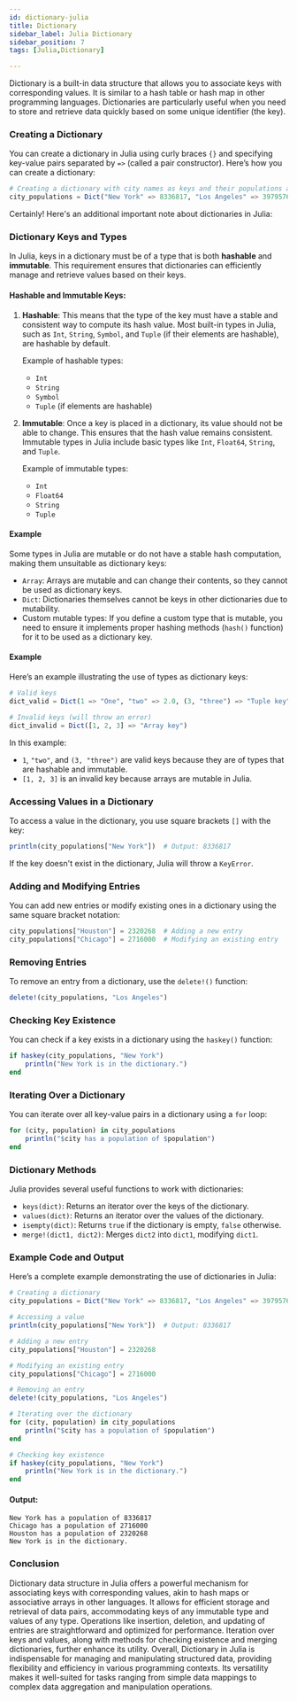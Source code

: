 ```yaml
---
id: dictionary-julia
title: Dictionary
sidebar_label: Julia Dictionary
sidebar_position: 7
tags: [Julia,Dictionary]

---
```

Dictionary is a built-in data structure that allows you to associate keys with corresponding values. It is similar to a hash table or hash map in other programming languages. Dictionaries are particularly useful when you need to store and retrieve data quickly based on some unique identifier (the key).

### Creating a Dictionary

You can create a dictionary in Julia using curly braces `{}` and specifying key-value pairs separated by `=>` (called a pair constructor). Here’s how you can create a dictionary:

```julia
# Creating a dictionary with city names as keys and their populations as values
city_populations = Dict("New York" => 8336817, "Los Angeles" => 3979576, "Chicago" => 2693976)
```
Certainly! Here's an additional important note about dictionaries in Julia:

###  Dictionary Keys and Types

In Julia, keys in a dictionary must be of a type that is both **hashable** and **immutable**. This requirement ensures that dictionaries can efficiently manage and retrieve values based on their keys. 

#### Hashable and Immutable Keys:

1. **Hashable**: This means that the type of the key must have a stable and consistent way to compute its hash value. Most built-in types in Julia, such as `Int`, `String`, `Symbol`, and `Tuple` (if their elements are hashable), are hashable by default.

   Example of hashable types:
   - `Int`
   - `String`
   - `Symbol`
   - `Tuple` (if elements are hashable)

2. **Immutable**: Once a key is placed in a dictionary, its value should not be able to change. This ensures that the hash value remains consistent. Immutable types in Julia include basic types like `Int`, `Float64`, `String`, and `Tuple`.

   Example of immutable types:
   - `Int`
   - `Float64`
   - `String`
   - `Tuple`

#### Example 

Some types in Julia are mutable or do not have a stable hash computation, making them unsuitable as dictionary keys:

- `Array`: Arrays are mutable and can change their contents, so they cannot be used as dictionary keys.
- `Dict`: Dictionaries themselves cannot be keys in other dictionaries due to mutability.
- Custom mutable types: If you define a custom type that is mutable, you need to ensure it implements proper hashing methods (`hash()` function) for it to be used as a dictionary key.

#### Example 

Here’s an example illustrating the use of types as dictionary keys:

```julia
# Valid keys
dict_valid = Dict(1 => "One", "two" => 2.0, (3, "three") => "Tuple key")

# Invalid keys (will throw an error)
dict_invalid = Dict([1, 2, 3] => "Array key")
```

In this example:
- `1`, `"two"`, and `(3, "three")` are valid keys because they are of types that are hashable and immutable.
- `[1, 2, 3]` is an invalid key because arrays are mutable in Julia.

### Accessing Values in a Dictionary

To access a value in the dictionary, you use square brackets `[]` with the key:

```julia
println(city_populations["New York"])  # Output: 8336817
```

If the key doesn't exist in the dictionary, Julia will throw a `KeyError`.

### Adding and Modifying Entries

You can add new entries or modify existing ones in a dictionary using the same square bracket notation:

```julia
city_populations["Houston"] = 2320268  # Adding a new entry
city_populations["Chicago"] = 2716000  # Modifying an existing entry
```

### Removing Entries

To remove an entry from a dictionary, use the `delete!()` function:

```julia
delete!(city_populations, "Los Angeles")
```

### Checking Key Existence

You can check if a key exists in a dictionary using the `haskey()` function:

```julia
if haskey(city_populations, "New York")
    println("New York is in the dictionary.")
end
```

### Iterating Over a Dictionary

You can iterate over all key-value pairs in a dictionary using a `for` loop:

```julia
for (city, population) in city_populations
    println("$city has a population of $population")
end
```

### Dictionary Methods

Julia provides several useful functions to work with dictionaries:

- `keys(dict)`: Returns an iterator over the keys of the dictionary.
- `values(dict)`: Returns an iterator over the values of the dictionary.
- `isempty(dict)`: Returns `true` if the dictionary is empty, `false` otherwise.
- `merge!(dict1, dict2)`: Merges `dict2` into `dict1`, modifying `dict1`.

### Example Code and Output

Here’s a complete example demonstrating the use of dictionaries in Julia:

```julia
# Creating a dictionary
city_populations = Dict("New York" => 8336817, "Los Angeles" => 3979576, "Chicago" => 2693976)

# Accessing a value
println(city_populations["New York"])  # Output: 8336817

# Adding a new entry
city_populations["Houston"] = 2320268

# Modifying an existing entry
city_populations["Chicago"] = 2716000

# Removing an entry
delete!(city_populations, "Los Angeles")

# Iterating over the dictionary
for (city, population) in city_populations
    println("$city has a population of $population")
end

# Checking key existence
if haskey(city_populations, "New York")
    println("New York is in the dictionary.")
end
```

#### Output:
```
New York has a population of 8336817
Chicago has a population of 2716000
Houston has a population of 2320268
New York is in the dictionary.
```

### Conclusion 
 Dictionary data structure in Julia offers a powerful mechanism for associating keys with corresponding values, akin to hash maps or associative arrays in other languages. It allows for efficient storage and retrieval of data pairs, accommodating keys of any immutable type and values of any type. Operations like insertion, deletion, and updating of entries are straightforward and optimized for performance. Iteration over keys and values, along with methods for checking existence and merging dictionaries, further enhance its utility. Overall, Dictionary in Julia is indispensable for managing and manipulating structured data, providing flexibility and efficiency in various programming contexts. Its versatility makes it well-suited for tasks ranging from simple data mappings to complex data aggregation and manipulation operations.